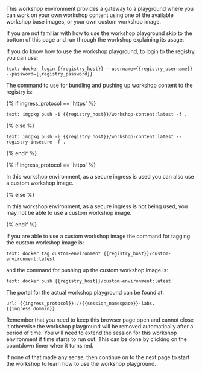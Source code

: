 This workshop environment provides a gateway to a playground where you can work on your own workshop content using one of the available workshop base images, or your own custom workshop image.

If you are not familiar with how to use the workshop playground skip to the bottom of this page and run through the workshop explaining its usage.

If you do know how to use the workshop playground, to login to the registry, you can use:

```workshop:copy
text: docker login {{registry_host}} --username={{registry_username}} --password={{registry_password}}
```

The command to use for bundling and pushing up workshop content to the registry is:

{% if ingress_protocol == 'https' %}

```workshop:copy
text: imgpkg push -i {{registry_host}}/workshop-content:latest -f .
```
{% else %}

```workshop:copy
text: imgpkg push -i {{registry_host}}/workshop-content:latest --registry-insecure -f .
```

{% endif %}

{% if ingress_protocol == 'https' %}

In this workshop environment, as a secure ingress is used you can also use a custom workshop image.

{% else %}

In this workshop environment, as a secure ingress is not being used, you may not be able to use a custom workshop image.

{% endif %}

If you are able to use a custom workshop image the command for tagging the custom workshop image is:

```workshop:copy-and-edit
text: docker tag custom-environment {{registry_host}}/custom-environment:latest
```

and the command for pushing up the custom workshop image is:

```workshop:copy
text: docker push {{registry_host}}/custom-environment:latest
```

The portal for the actual workshop playground can be found at:

```dashboard:open-url
url: {{ingress_protocol}}://{{session_namespace}}-labs.{{ingress_domain}}
```

Remember that you need to keep this browser page open and cannot close it otherwise the workshop playground will be removed automatically after a period of time. You will need to extend the session for this workshop environment if time starts to run out. This can be done by clicking on the countdown timer when it turns red.

If none of that made any sense, then continue on to the next page to start the workshop to learn how to use the workshop playground.
